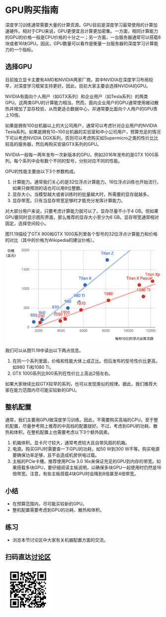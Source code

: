 # GPU购买指南

深度学习训练通常需要大量的计算资源。GPU目前是深度学习最常使用的计算加速硬件。相对于CPU来说，GPU更便宜且计算更加密集。一方面，相同计算能力的GPU的价格一般是CPU价格的十分之一；另一方面，一台服务器通常可以搭载8块或者16块GPU。因此，GPU数量可以看作是衡量一台服务器的深度学习计算能力的一个指标。

## 选择GPU

目前独立显卡主要有AMD和NVIDIA两家厂商。其中NVIDIA在深度学习布局较早，对深度学习框架支持更好。因此，目前大家主要会选择NVIDIA的GPU。

NVIDIA有面向个人用户（如GTX系列）和企业用户（如Tesla系列）的两类GPU。这两类GPU的计算能力相当。然而，面向企业用户的GPU通常使用被动散热并增加了显存校验，从而更适合数据中心，并通常要比面向个人用户的GPU贵上10倍。

如果是拥有100台机器以上的大公司用户，通常可以考虑针对企业用户的NVIDIA Tesla系列。如果是拥有10~100台机器的实验室和中小公司用户，预算充足的情况下可以考虑NVIDIA DGX系列，否则可以考虑购买如Supermicro之类的性价比比较高的服务器，然后再购买安装GTX系列的GPU。

NVIDIA一般每一两年发布一次新版本的GPU，例如2016年发布的是GTX 1000系列。每个系列中会有数个不同的型号，分别对应不同的性能。

GPU的性能主要由以下3个参数构成。

1. 计算能力。通常我们关心的是32位浮点计算能力。16位浮点训练也开始流行，如果只做预测的话也可以用8位整数。
2. 显存大小。当模型越大或者训练时的批量越大时，所需要的显存就越多。
3. 显存带宽。只有当显存带宽足够时才能充分发挥计算能力。

对大部分用户来说，只要考虑计算能力就可以了。显存尽量不小于4 GB。但如果GPU要同时显示图形界面，那么推荐的显存大小至少为6 GB。显存带宽通常相对固定，选择空间较小。

图11.19描绘了GTX 900和GTX 1000系列里各个型号的32位浮点计算能力和价格的对比（其中的价格为Wikipedia的建议价格）。

![浮点计算能力和价格的对比](../img/gtx.png)

我们可以从图11.19中读出以下两点信息。

1. 在同一个系列里面，价格和性能大体上成正比。但后发布的型号性价比更高，如980 Ti和1080 Ti。
2. GTX 1000系列比900系列在性价比上高出2倍左右。

如果大家继续比较GTX较早的系列，也可以发现类似的规律。据此，我们推荐大家在能力范围内尽可能买较新的GPU。


## 整机配置

通常，我们主要用GPU做深度学习训练。因此，不需要购买高端的CPU。至于整机配置，尽量参考网上推荐的中高档的配置就好。不过，考虑到GPU的功耗、散热和体积，在整机配置上也需要考虑以下3个额外因素。

1. 机箱体积。显卡尺寸较大，通常考虑较大且自带风扇的机箱。
2. 电源。购买GPU时需要查一下GPU的功耗，如50 W到300 W不等。购买电源要确保功率足够，且不会造成机房供电过载。
3. 主板的PCIe卡槽。推荐使用PCIe 3.0 16x来保证充足的GPU到内存的带宽。如果搭载多块GPU，要仔细阅读主板说明，以确保多块GPU一起使用时仍然是16倍带宽。注意，有些主板搭载4块GPU时会降到8倍甚至4倍带宽。


## 小结

* 在预算范围内，尽可能买较新的GPU。
* 整机配置需要考虑到GPU的功耗、散热和体积。

## 练习

* 浏览本节讨论区中大家有关机器配置方面的交流。

## 扫码直达[讨论区](https://discuss.gluon.ai/t/topic/1177)

![](../img/qr_buy-gpu.svg)
